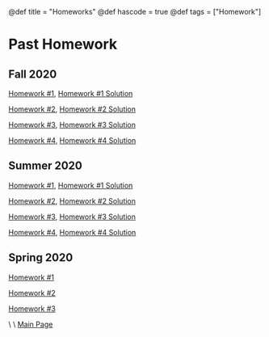 @def title = "Homeworks"
@def hascode = true
@def tags = ["Homework"]

# Past Homework

## Fall 2020

[Homework #1](ME_417_Control_of_Mechanical_Systems_Fall_2020_-_Homework_1.pdf),
[Homework #1 Solution](ME_417_Control_of_Mechanical_Systems_Fall_2020_-_Homework_1_Solution.pdf)

[Homework #2](ME_417_Control_of_Mechanical_Systems_Fall_2020_-_Homework_2.pdf),
[Homework #2 Solution](ME_417_Control_of_Mechanical_Systems_Fall_2020_-_Homework_2_Solution.pdf)

[Homework #3](ME_417_Control_of_Mechanical_Systems_Fall_2020_-_Homework_3.pdf),
[Homework #3 Solution](ME_417_Control_of_Mechanical_Systems_Fall_2020_-_Homework_3_Solution.pdf)

[Homework #4](ME_417_Control_of_Mechanical_Systems_Fall_2020_-_Homework_4.pdf),
[Homework #4 Solution](ME_417_Control_of_Mechanical_Systems_Fall_2020_-_Homework_4_Solution.pdf)

## Summer 2020

[Homework #1](ME_417_Control_of_Mechanical_Systems_Summer_2020_-_Homework_1.pdf),
[Homework #1 Solution](ME_417_Control_of_Mechanical_Systems_Summer_2020_-_Homework_1_Solution.pdf)

[Homework #2](ME_417_Control_of_Mechanical_Systems_Summer_2020_-_Homework_2.pdf),
[Homework #2 Solution](ME_417_Control_of_Mechanical_Systems_Summer_2020_-_Homework_2_Solution.pdf)

[Homework #3](ME_417_Control_of_Mechanical_Systems_Summer_2020_-_Homework_3.pdf),
[Homework #3 Solution](ME_417_Control_of_Mechanical_Systems_Summer_2020_-_Homework_3_Solution.pdf)

[Homework #4](ME_417_Control_of_Mechanical_Systems_Summer_2020_-_Homework_4.pdf),
[Homework #4 Solution](ME_417_Control_of_Mechanical_Systems_Summer_2020_-_Homework_4_Solution.pdf)

## Spring 2020

[Homework #1](ME_417_Control_of_Mechanical_Systems_Spring_2020_-_Homework_1.pdf)

[Homework #2](ME_417_Control_of_Mechanical_Systems_Spring_2020_-_Homework_2.pdf)

[Homework #3](ME_417_Control_of_Mechanical_Systems_Spring_2020_-_Homework_3.pdf)



\\
\\
[Main Page](/index.html)
